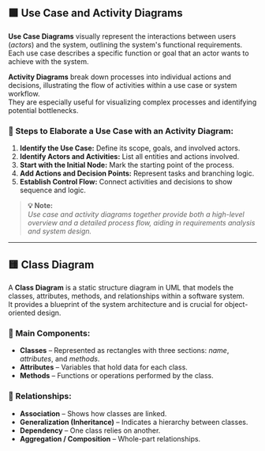 ## 🟩 Use Case and Activity Diagrams

**Use Case Diagrams** visually represent the interactions between users (*actors*) and the system, outlining the system's functional requirements.  
Each use case describes a specific function or goal that an actor wants to achieve with the system.

**Activity Diagrams** break down processes into individual actions and decisions, illustrating the flow of activities within a use case or system workflow.  
They are especially useful for visualizing complex processes and identifying potential bottlenecks.

### 📝 Steps to Elaborate a Use Case with an Activity Diagram:
1. **Identify the Use Case:** Define its scope, goals, and involved actors.
2. **Identify Actors and Activities:** List all entities and actions involved.
3. **Start with the Initial Node:** Mark the starting point of the process.
4. **Add Actions and Decision Points:** Represent tasks and branching logic.
5. **Establish Control Flow:** Connect activities and decisions to show sequence and logic.

> **💡 Note:**  
> *Use case and activity diagrams together provide both a high-level overview and a detailed process flow, aiding in requirements analysis and system design.*

---

## 🟨 Class Diagram

A **Class Diagram** is a static structure diagram in UML that models the classes, attributes, methods, and relationships within a software system.  
It provides a blueprint of the system architecture and is crucial for object-oriented design.

### 🧱 Main Components:
- **Classes** – Represented as rectangles with three sections: *name*, *attributes*, and *methods*.
- **Attributes** – Variables that hold data for each class.
- **Methods** – Functions or operations performed by the class.

### 🔗 Relationships:
- **Association** – Shows how classes are linked.
- **Generalization (Inheritance)** – Indicates a hierarchy between classes.
- **Dependency** – One class relies on another.
- **Aggregation / Composition** – Whole-part relationships.

